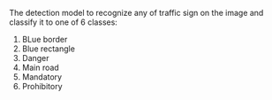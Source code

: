The detection model to recognize any of traffic sign on the image
and classify it to one of 6 classes:
1) BLue border
2) Blue rectangle
3) Danger
4) Main road
5) Mandatory
6) Prohibitory